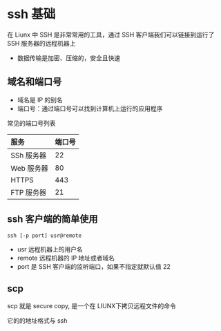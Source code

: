 # ssh 基础

在 Liunx 中 SSH 是非常常用的工具，通过 SSH 客户端我们可以链接到运行了 SSH 服务器的远程机器上

- 数据传输是加密、压缩的，安全且快速

## 域名和端口号

- 域名是 IP 的别名
- 端口号：通过端口号可以找到计算机上运行的应用程序

常见的端口号列表

| 服务    | 端口号   |
|:--|:---|
SSh 服务器|22
Web 服务器|80
HTTPS|443
FTP 服务器|21

## ssh 客户端的简单使用

```
ssh [-p port] usr@remote

```

- usr 远程机器上的用户名
- remote 远程机器的 IP 地址或者域名
- port 是 SSH 客户端的监听端口，如果不指定就默认值 22

## scp 

scp 就是 secure copy, 是一个在 LIUNX下拷贝远程文件的命令

它的的地址格式与 ssh

